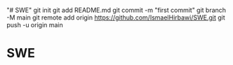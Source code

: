 "# SWE"  git init git add README.md git commit -m "first commit" git branch -M main git remote add origin https://github.com/IsmaelHirbawi/SWE.git git push -u origin main
# SWE
